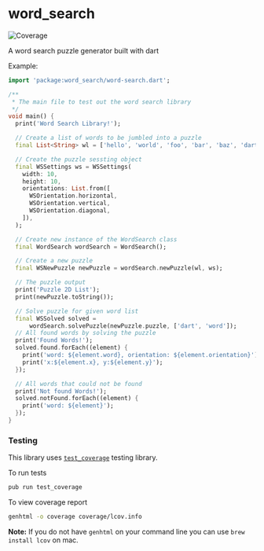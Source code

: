 # word_search

![Coverage](https://raw.githubusercontent.com/nisheed2440/word_search.dart/master/coverage_badge.svg?version=0.0.1)

A word search puzzle generator built with dart

Example:

```dart
import 'package:word_search/word-search.dart';

/**
 * The main file to test out the word search library
 */
void main() {
  print('Word Search Library!');

  // Create a list of words to be jumbled into a puzzle
  final List<String> wl = ['hello', 'world', 'foo', 'bar', 'baz', 'dart'];

  // Create the puzzle sessting object
  final WSSettings ws = WSSettings(
    width: 10,
    height: 10,
    orientations: List.from([
      WSOrientation.horizontal,
      WSOrientation.vertical,
      WSOrientation.diagonal,
    ]),
  );

  // Create new instance of the WordSearch class
  final WordSearch wordSearch = WordSearch();

  // Create a new puzzle
  final WSNewPuzzle newPuzzle = wordSearch.newPuzzle(wl, ws);

  // The puzzle output
  print('Puzzle 2D List');
  print(newPuzzle.toString());

  // Solve puzzle for given word list
  final WSSolved solved =
      wordSearch.solvePuzzle(newPuzzle.puzzle, ['dart', 'word']);
  // All found words by solving the puzzle
  print('Found Words!');
  solved.found.forEach((element) {
    print('word: ${element.word}, orientation: ${element.orientation}');
    print('x:${element.x}, y:${element.y}');
  });

  // All words that could not be found
  print('Not found Words!');
  solved.notFound.forEach((element) {
    print('word: ${element}');
  });
}
```

### Testing
This library uses [`test_coverage`](https://pub.dev/packages/test_coverage) testing library.

To run tests

```bash
pub run test_coverage
```

To view coverage report

```bash
genhtml -o coverage coverage/lcov.info
```

**Note:** If you do not have `genhtml` on your command line you can use `brew install lcov` on mac.